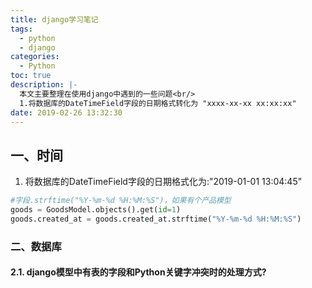 ```yaml
---
title: django学习笔记
tags:
  - python
  - django
categories:
  - Python
toc: true
description: |-
  本文主要整理在使用django中遇到的一些问题<br/>
  1.将数据库的DateTimeField字段的日期格式转化为 "xxxx-xx-xx xx:xx:xx"
date: 2019-02-26 13:32:30
---
```


## 一、时间
1. 将数据库的DateTimeField字段的日期格式化为:"2019-01-01 13:04:45"
```python
#字段.strftime("%Y-%m-%d %H:%M:%S")，如果有个产品模型
goods = GoodsModel.objects().get(id=1)
goods.created_at = goods.created_at.strftime("%Y-%m-%d %H:%M:%S")

```
### 二、数据库
#### 2.1. django模型中有表的字段和Python关键字冲突时的处理方式?